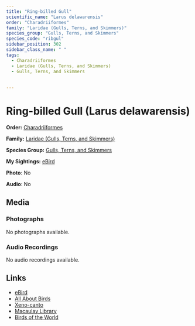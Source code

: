 ```yaml
---
title: "Ring-billed Gull"
scientific_name: "Larus delawarensis"
order: "Charadriiformes"
family: "Laridae (Gulls, Terns, and Skimmers)"
species_group: "Gulls, Terns, and Skimmers"
species_code: "ribgul"
sidebar_position: 302
sidebar_class_name: " "
tags: 
  - Charadriiformes
  - Laridae (Gulls, Terns, and Skimmers)
  - Gulls, Terns, and Skimmers
  
  
---
```


# Ring-billed Gull (Larus delawarensis)

**Order:** [Charadriiformes](/tags/charadriiformes)

**Family:** [Laridae (Gulls, Terns, and Skimmers)](/tags/laridae-gulls-terns-and-skimmers)

**Species Group:** [Gulls, Terns, and Skimmers](/tags/gulls-terns-and-skimmers)

**My Sightings:** [eBird](https://ebird.org/lifelist?r=world&time=life&spp=ribgul)

**Photo**: No 

**Audio**: No

## Media
### Photographs
No photographs available.

### Audio Recordings
No audio recordings available.

## Links
* [eBird](https://ebird.org/species/ribgul) 
* [All About Birds](https://www.allaboutbirds.org/guide/ribgul) 
* [Xeno-canto](https://www.xeno-canto.org/species/larus-delawarensis) 
* [Macaulay Library](https://search.macaulaylibrary.org/catalog?taxonCode=ribgul&sort=rating_rank_desc)
* [Birds of the World](https://birdsoftheworld.org/bow/species/ribgul)
